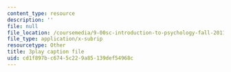 ```yaml
---
content_type: resource
description: ''
file: null
file_location: /coursemedia/9-00sc-introduction-to-psychology-fall-2011/cd1f897bc6745c229a85139def54968c_kD3CswjYb2E.srt
file_type: application/x-subrip
resourcetype: Other
title: 3play caption file
uid: cd1f897b-c674-5c22-9a85-139def54968c
---
```

